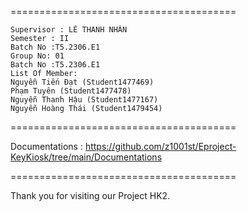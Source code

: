 =======================================

    Supervisor : LÊ THANH NHÂN
    Semester : II
    Batch No :T5.2306.E1
    Group No: 01
    Batch No :T5.2306.E1
    List Of Member:
    Nguyễn Tiến Đạt (Student1477469)
    Phạm Tuyên (Student1477478)
    Nguyễn Thanh Hậu (Student1477167)
    Nguyễn Hoàng Thái (Student1479454)
=======================================

Documentations : https://github.com/z1001st/Eproject-KeyKiosk/tree/main/Documentations

=======================================

Thank you for visiting our Project HK2.
